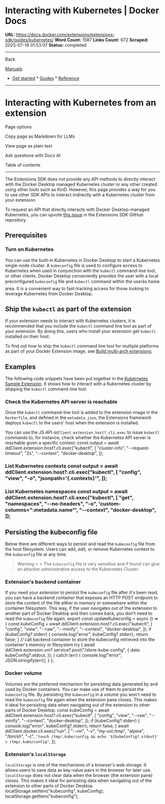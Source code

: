 # Interacting with Kubernetes | Docker Docs

**URL:** https://docs.docker.com/extensions/extensions-sdk/guides/kubernetes/
**Word Count:** 1587
**Links Count:** 672
**Scraped:** 2025-07-16 01:53:07
**Status:** completed

---

Back

[Manuals](https://docs.docker.com/manuals/)

  * [Get started](https://docs.docker.com/get-started/)   * [Guides](https://docs.docker.com/guides/)   * [Reference](https://docs.docker.com/reference/)

* * *

# Interacting with Kubernetes from an extension

Page options

Copy page as Markdown for LLMs

View page as plain text

Ask questions with Docs AI

Table of contents

* * *

The Extensions SDK does not provide any API methods to directly interact with the Docker Desktop managed Kubernetes cluster or any other created using other tools such as KinD. However, this page provides a way for you to use other SDK APIs to interact indirectly with a Kubernetes cluster from your extension.

To request an API that directly interacts with Docker Desktop-managed Kubernetes, you can upvote [this issue](https://github.com/docker/extensions-sdk/issues/181) in the Extensions SDK GitHub repository.

## Prerequisites

### Turn on Kubernetes

You can use the built-in Kubernetes in Docker Desktop to start a Kubernetes single-node cluster. A `kubeconfig` file is used to configure access to Kubernetes when used in conjunction with the `kubectl` command-line tool, or other clients. Docker Desktop conveniently provides the user with a local preconfigured `kubeconfig` file and `kubectl` command within the userâs home area. It is a convenient way to fast-tracking access for those looking to leverage Kubernetes from Docker Desktop.

## Ship the `kubectl` as part of the extension

If your extension needs to interact with Kubernetes clusters, it is recommended that you include the `kubectl` command line tool as part of your extension. By doing this, users who install your extension get `kubectl` installed on their host.

To find out how to ship the `kubectl` command line tool for multiple platforms as part of your Docker Extension image, see [Build multi-arch extensions](https://docs.docker.com/extensions/extensions-sdk/extensions/multi-arch/#adding-multi-arch-binaries).

## Examples

The following code snippets have been put together in the [Kubernetes Sample Extension](https://github.com/docker/extensions-sdk/tree/main/samples/kubernetes-sample-extension). It shows how to interact with a Kubernetes cluster by shipping the `kubectl` command-line tool.

### Check the Kubernetes API server is reachable

Once the `kubectl` command-line tool is added to the extension image in the `Dockerfile`, and defined in the `metadata.json`, the Extensions framework deploys `kubectl` to the users' host when the extension is installed.

You can use the JS API `ddClient.extension.host?.cli.exec` to issue `kubectl` commands to, for instance, check whether the Kubernetes API server is reachable given a specific context:               const output = await ddClient.extension.host?.cli.exec("kubectl", [       "cluster-info",       "--request-timeout",       "2s",       "--context",       "docker-desktop",     ]);

### List Kubernetes contexts               const output = await ddClient.extension.host?.cli.exec("kubectl", [       "config",       "view",       "-o",       "jsonpath='{.contexts}'",     ]);

### List Kubernetes namespaces               const output = await ddClient.extension.host?.cli.exec("kubectl", [       "get",       "namespaces",       "--no-headers",       "-o",       'custom-columns=":metadata.name"',       "--context",       "docker-desktop",     ]);

## Persisting the kubeconfig file

Below there are different ways to persist and read the `kubeconfig` file from the host filesystem. Users can add, edit, or remove Kubernetes context to the `kubeconfig` file at any time.

> Warning >  > The `kubeconfig` file is very sensitive and if found can give an attacker administrative access to the Kubernetes Cluster.

### Extension's backend container

If you need your extension to persist the `kubeconfig` file after it's been read, you can have a backend container that exposes an HTTP POST endpoint to store the content of the file either in memory or somewhere within the container filesystem. This way, if the user navigates out of the extension to another part of Docker Desktop and then comes back, you don't need to read the `kubeconfig` file again.               export const updateKubeconfig = async () => {       const kubeConfig = await ddClient.extension.host?.cli.exec("kubectl", [         "config",         "view",         "--raw",         "--minify",         "--context",         "docker-desktop",       ]);       if (kubeConfig?.stderr) {         console.log("error", kubeConfig?.stderr);         return false;       }            // call backend container to store the kubeconfig retrieved into the container's memory or filesystem       try {         await ddClient.extension.vm?.service?.post("/store-kube-config", {           data: kubeConfig?.stdout,         });       } catch (err) {         console.log("error", JSON.stringify(err));       }     };

### Docker volume

Volumes are the preferred mechanism for persisting data generated by and used by Docker containers. You can make use of them to persist the `kubeconfig` file. By persisting the `kubeconfig` in a volume you won't need to read the `kubeconfig` file again when the extension pane closes. This makes it ideal for persisting data when navigating out of the extension to other parts of Docker Desktop.               const kubeConfig = await ddClient.extension.host?.cli.exec("kubectl", [       "config",       "view",       "--raw",       "--minify",       "--context",       "docker-desktop",     ]);     if (kubeConfig?.stderr) {       console.log("error", kubeConfig?.stderr);       return false;     }          await ddClient.docker.cli.exec("run", [       "--rm",       "-v",       "my-vol:/tmp",       "alpine",       "/bin/sh",       "-c",       `"touch /tmp/.kube/config && echo '${kubeConfig?.stdout}' > /tmp/.kube/config"`,     ]);

### Extension's `localStorage`

`localStorage` is one of the mechanisms of a browser's web storage. It allows users to save data as key-value pairs in the browser for later use. `localStorage` does not clear data when the browser \(the extension pane\) closes. This makes it ideal for persisting data when navigating out of the extension to other parts of Docker Desktop.               localStorage.setItem("kubeconfig", kubeConfig);               localStorage.getItem("kubeconfig");